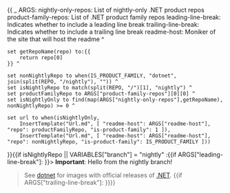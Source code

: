 {{
    _ ARGS:
      nightly-only-repos: List of nightly-only .NET product repos
      product-family-repos: List of .NET product family repos
      leading-line-break: Indicates whether to include a leading line break
      trailing-line-break: Indicates whether to include a trailing line break
      readme-host: Moniker of the site that will host the readme ^

    set getRepoName(repo) to:{{
        return repo[0]
    }} ^

    set nonNightlyRepo to when(IS_PRODUCT_FAMILY, "dotnet", join(split(REPO, "/nightly"), "")) ^
    set isNightlyRepo to match(split(REPO, "/")[1], "nightly") ^
    set productFamilyRepo to ARGS["product-family-repos"][0][0] ^
    set isNightlyOnly to find(map(ARGS["nightly-only-repos"],getRepoName), nonNightlyRepo) >= 0 ^

    set url to when(isNightlyOnly,
        InsertTemplate("Url.md", [ "readme-host": ARGS["readme-host"], "repo": productFamilyRepo, "is-product-family": 1 ]),
        InsertTemplate("Url.md", [ "readme-host": ARGS["readme-host"], "repo": nonNightlyRepo, "is-product-family": IS_PRODUCT_FAMILY ]))

}}{{if isNightlyRepo || VARIABLES["branch"] = "nightly"
:{{if ARGS["leading-line-break"]:
}}> **Important**: Hello from the nightly branch!
>
> See [dotnet]({{url}}) for images with official releases of [.NET](https://github.com/dotnet/core).
{{if ARGS["trailing-line-break"]:
}}}}
